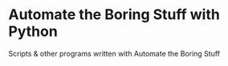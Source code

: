 # Automate the Boring Stuff with Python

Scripts &amp; other programs written with Automate the Boring Stuff
